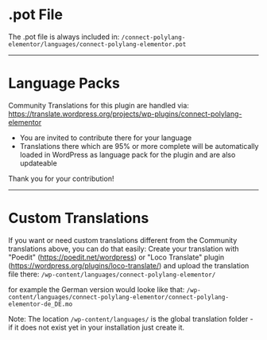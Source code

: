 # .pot File

The .pot file is always included in:
  `/connect-polylang-elementor/languages/connect-polylang-elementor.pot`

--------------------------------------------------------------------------------

# Language Packs 

Community Translations for this plugin are handled via:
https://translate.wordpress.org/projects/wp-plugins/connect-polylang-elementor

* You are invited to contribute there for your language
* Translations there which are 95% or more complete will be automatically loaded
  in WordPress as language pack for the plugin and are also updateable

Thank you for your contribution!

--------------------------------------------------------------------------------

# Custom Translations

If you want or need custom translations different from the Community
translations above, you can do that easily:
Create your translation with "Poedit" (https://poedit.net/wordpress)
or "Loco Translate" plugin (https://wordpress.org/plugins/loco-translate/)
and upload the translation file there:
  `/wp-content/languages/connect-polylang-elementor/`

for example the German version would looke like that:
  `/wp-content/languages/connect-polylang-elementor/connect-polylang-elementor-de_DE.mo`

Note: The location `/wp-content/languages/` is the global translation folder -
      if it does not exist yet in your installation just create it.